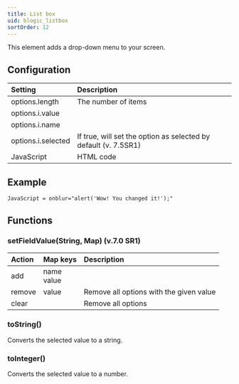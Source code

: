 ```yaml
---
title: List box
uid: blogic_listbox
sortOrder: 12
---
```


This element adds a drop-down menu to your screen.

## Configuration

| Setting            | Description         |
|:-------------------|:--------------------|
| options.length     | The number of items |
| options.i.value    |                     |
| options.i.name     |                     |
| options.i.selected | If true, will set the option as selected by default (v. 7.5SR1) |
| JavaScript         | HTML code           |

## Example

```html
JavaScript = onblur="alert('Wow! You changed it!');"
```

## Functions

### setFieldValue(String, Map) (v.7.0 SR1)

| Action | Map keys       | Description        |
|:-------|:---------------|:-------------------|
| add    | name<br/>value |                    |
| remove | value          | Remove all options with the given value |
| clear  |                | Remove all options |

### toString()

Converts the selected value to a string.

### toInteger()

Converts the selected value to a number.

